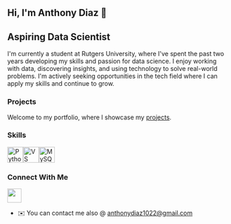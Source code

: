 Hi, I'm Anthony Diaz 👋
----------------------
Aspiring Data Scientist
-----------------------

I'm currently a student at Rutgers University, where I've spent the past two years developing my skills and passion for data science. I enjoy working with data, discovering insights, and using technology to solve real-world problems. I'm actively seeking opportunities in the tech field where I can apply my skills and continue to grow.

### Projects 
Welcome to my portfolio, where I showcase my [projects](https://github.com/anthonydiazz/portfolio_projects).


### Skills


<p align="left">
<a href="https://www.python.org/" target="_blank" rel="noreferrer"><img src="https://raw.githubusercontent.com/danielcranney/readme-generator/main/public/icons/skills/python-colored.svg" width="36" height="36" alt="Python" /></a><a href="https://code.visualstudio.com/" target="_blank" rel="noreferrer"><img src="https://raw.githubusercontent.com/danielcranney/readme-generator/main/public/icons/skills/visualstudiocode.svg" width="36" height="36" alt="VS Code" /></a><a href="https://www.mysql.com/" target="_blank" rel="noreferrer"><img src="https://raw.githubusercontent.com/danielcranney/readme-generator/main/public/icons/skills/mysql-colored.svg" width="36" height="36" alt="MySQL" /></a>
</p>


### Connect With Me

<p align="left"> <a href="https://www.linkedin.com/in/anthony-diaz-815639276/" target="_blank" rel="noreferrer"> <picture> <source media="(prefers-color-scheme: dark)" srcset="https://raw.githubusercontent.com/danielcranney/readme-generator/main/public/icons/socials/linkedin-dark.svg" /> <source media="(prefers-color-scheme: light)" srcset="https://raw.githubusercontent.com/danielcranney/readme-generator/main/public/icons/socials/linkedin.svg" /> <img src="https://raw.githubusercontent.com/danielcranney/readme-generator/main/public/icons/socials/linkedin.svg" width="32" height="32" /> </picture> </a></p>

 * ✉️  You can contact me also @ [anthonydiaz1022@gmail.com](mailto:anthonydiaz1022@gmail.com)

